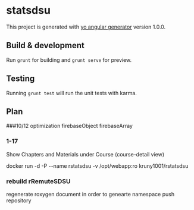 # statsdsu

This project is generated with [yo angular generator](https://github.com/yeoman/generator-angular)
version 1.0.0.

## Build & development

Run `grunt` for building and `grunt serve` for preview.

## Testing

Running `grunt test` will run the unit tests with karma.

## Plan

###10/12
optimization
firebaseObject
firebaseArray

### 1-17
Show Chapters and Materials under Course (course-detail view)

docker run -d -P --name rstatsdsu -v /opt/webapp:ro kruny1001/rstatsdsu

### rebuild rRemuteSDSU 
regenerate roxygen document in order to genearte namespace 
push repository 
